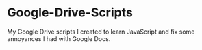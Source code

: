 # Google-Drive-Scripts
My Google Drive scripts I created to learn JavaScript and fix some annoyances I had with Google Docs.
